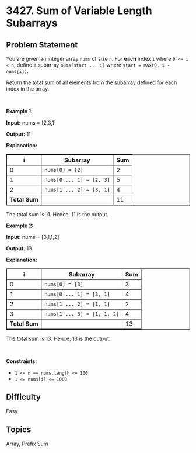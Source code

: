 # 3427. Sum of Variable Length Subarrays

## Problem Statement
<p>You are given an integer array <code>nums</code> of size <code>n</code>. For <strong>each</strong> index <code>i</code> where <code>0 &lt;= i &lt; n</code>, define a <span data-keyword="subarray-nonempty">subarray</span> <code>nums[start ... i]</code> where <code>start = max(0, i - nums[i])</code>.</p>

<p>Return the total sum of all elements from the subarray defined for each index in the array.</p>

<p>&nbsp;</p>
<p><strong class="example">Example 1:</strong></p>

<div class="example-block">
<p><strong>Input:</strong> <span class="example-io">nums = [2,3,1]</span></p>

<p><strong>Output:</strong> <span class="example-io">11</span></p>

<p><strong>Explanation:</strong></p>

<table style="border: 1px solid black;">
	<tbody>
		<tr>
			<th style="border: 1px solid black;">i</th>
			<th style="border: 1px solid black;">Subarray</th>
			<th style="border: 1px solid black;">Sum</th>
		</tr>
		<tr>
			<td style="border: 1px solid black;">0</td>
			<td style="border: 1px solid black;"><code>nums[0] = [2]</code></td>
			<td style="border: 1px solid black;">2</td>
		</tr>
		<tr>
			<td style="border: 1px solid black;">1</td>
			<td style="border: 1px solid black;"><code>nums[0 ... 1] = [2, 3]</code></td>
			<td style="border: 1px solid black;">5</td>
		</tr>
		<tr>
			<td style="border: 1px solid black;">2</td>
			<td style="border: 1px solid black;"><code>nums[1 ... 2] = [3, 1]</code></td>
			<td style="border: 1px solid black;">4</td>
		</tr>
		<tr>
			<td style="border: 1px solid black;"><strong>Total Sum</strong></td>
			<td style="border: 1px solid black;">&nbsp;</td>
			<td style="border: 1px solid black;">11</td>
		</tr>
	</tbody>
</table>

<p>The total sum is 11. Hence, 11 is the output.</p>
</div>

<p><strong class="example">Example 2:</strong></p>

<div class="example-block">
<p><strong>Input:</strong> <span class="example-io">nums = [3,1,1,2]</span></p>

<p><strong>Output:</strong> <span class="example-io">13</span></p>

<p><strong>Explanation:</strong></p>

<table style="border: 1px solid black;">
	<tbody>
		<tr>
			<th style="border: 1px solid black;">i</th>
			<th style="border: 1px solid black;">Subarray</th>
			<th style="border: 1px solid black;">Sum</th>
		</tr>
		<tr>
			<td style="border: 1px solid black;">0</td>
			<td style="border: 1px solid black;"><code>nums[0] = [3]</code></td>
			<td style="border: 1px solid black;">3</td>
		</tr>
		<tr>
			<td style="border: 1px solid black;">1</td>
			<td style="border: 1px solid black;"><code>nums[0 ... 1] = [3, 1]</code></td>
			<td style="border: 1px solid black;">4</td>
		</tr>
		<tr>
			<td style="border: 1px solid black;">2</td>
			<td style="border: 1px solid black;"><code>nums[1 ... 2] = [1, 1]</code></td>
			<td style="border: 1px solid black;">2</td>
		</tr>
		<tr>
			<td style="border: 1px solid black;">3</td>
			<td style="border: 1px solid black;"><code>nums[1 ... 3] = [1, 1, 2]</code></td>
			<td style="border: 1px solid black;">4</td>
		</tr>
		<tr>
			<td style="border: 1px solid black;"><strong>Total Sum</strong></td>
			<td style="border: 1px solid black;">&nbsp;</td>
			<td style="border: 1px solid black;">13</td>
		</tr>
	</tbody>
</table>

<p>The total sum is 13. Hence, 13 is the output.</p>
</div>

<p>&nbsp;</p>
<p><strong>Constraints:</strong></p>

<ul>
	<li><code>1 &lt;= n == nums.length &lt;= 100</code></li>
	<li><code>1 &lt;= nums[i] &lt;= 1000</code></li>
</ul>


## Difficulty
Easy

## Topics
Array, Prefix Sum
